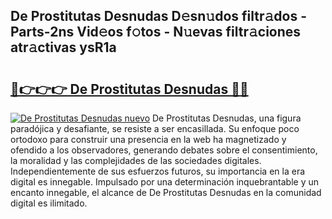 ## De Prostitutas Desnudas D𝚎sn𝚞dos filtr𝚊dos - Parts-2ns Vid𝚎os f𝚘tos - N𝚞evas filtr𝚊ciones atr𝚊ctivas ysR1a

# <h2><a href="http://mb9wrjw.tromn.icu/?c=De+Prostitutas+Desnudas">🔗👉👉👉 De Prostitutas Desnudas 🔗🔗</a></h2>

[![De Prostitutas Desnudas nuevo](https://i.imgur.com/pEAQMta.gif)](http://mb9wrjw.tromn.icu/?c=De+Prostitutas+Desnudas)
De Prostitutas Desnudas, una figura paradójica y desafiante, se resiste a ser encasillada. Su enfoque poco ortodoxo para construir una presencia en la web ha magnetizado y ofendido a los observadores, generando debates sobre el consentimiento, la moralidad y las complejidades de las sociedades digitales. Independientemente de sus esfuerzos futuros, su importancia en la era digital es innegable. Impulsado por una determinación inquebrantable y un encanto innegable, el alcance de De Prostitutas Desnudas en la comunidad digital es ilimitado.
